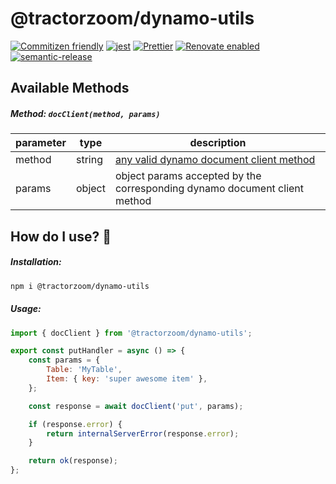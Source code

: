 # @tractorzoom/dynamo-utils

[![Commitizen friendly](https://img.shields.io/badge/commitizen-friendly-brightgreen.svg)](http://commitizen.github.io/cz-cli/) [![jest](https://jestjs.io/img/jest-badge.svg)](https://github.com/facebook/jest) [![Prettier](https://img.shields.io/badge/code_style-prettier-ff69b4.svg?style=flat-square)](https://github.com/prettier/prettier) [![Renovate enabled](https://img.shields.io/badge/renovate-enabled-brightgreen.svg)](https://renovatebot.com/) [![semantic-release](https://img.shields.io/badge/%20%20%F0%9F%93%A6%F0%9F%9A%80-semantic--release-e10079.svg)](https://github.com/semantic-release/semantic-release)

## Available Methods

##### Method: `docClient(method, params)`

| parameter | type   | description                                                                                                                     |
| --------- | ------ | ------------------------------------------------------------------------------------------------------------------------------- |
| method    | string | [any valid dynamo document client method](https://docs.aws.amazon.com/AWSJavaScriptSDK/latest/AWS/DynamoDB/DocumentClient.html) |
| params    | object | object params accepted by the corresponding dynamo document client method                                                       |

## How do I use? :thinking:

##### Installation:

```bash
npm i @tractorzoom/dynamo-utils
```

##### Usage:

```js
import { docClient } from '@tractorzoom/dynamo-utils';

export const putHandler = async () => {
    const params = {
        Table: 'MyTable',
        Item: { key: 'super awesome item' },
    };

    const response = await docClient('put', params);

    if (response.error) {
        return internalServerError(response.error);
    }

    return ok(response);
};
```
